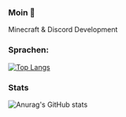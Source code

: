 ### Moin 👋
Minecraft & Discord Development

### Sprachen:
[![Top Langs](https://github-readme-stats.vercel.app/api/top-langs/?username=PHILGAMER&layout=compact)](https://github.com/anuraghazra/github-readme-stats)

### Stats
![Anurag's GitHub stats](https://github-readme-stats.vercel.app/api?username=PHILGAMER&show_icons=true&theme=dracula)

